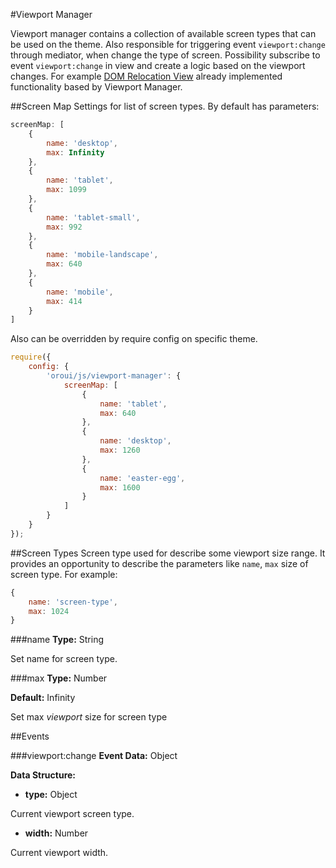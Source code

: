 #Viewport Manager

Viewport manager contains a collection of available screen types that can be used on the theme.
Also responsible for triggering event `viewport:change` through mediator, when change the type of screen.
Possibility subscribe to event `viewport:change` in view and create a logic based on the viewport changes.
For example [DOM Relocation View](../../../../../../../../../commerce/src/Oro/Bundle/FrontendBundle/Resources/doc/components/dom-relocation-view.md) already implemented functionality based by Viewport Manager.

##Screen Map
Settings for list of screen types. By default has parameters:
```javascript
screenMap: [
    {
        name: 'desktop',
        max: Infinity
    },
    {
        name: 'tablet',
        max: 1099
    },
    {
        name: 'tablet-small',
        max: 992
    },
    {
        name: 'mobile-landscape',
        max: 640
    },
    {
        name: 'mobile',
        max: 414
    }
]
```
Also can be overridden by require config on specific theme.
```javascript
require({
    config: {
        'oroui/js/viewport-manager': {
            screenMap: [
                {
                    name: 'tablet',
                    max: 640
                },
                {
                    name: 'desktop',
                    max: 1260
                },
                {
                    name: 'easter-egg',
                    max: 1600
                }
            ]
        }
    }
});
```


##Screen Types
Screen type used for describe some viewport size range.
It provides an opportunity to describe the parameters like `name`, `max` size of screen type.
For example:
```javascript
{
    name: 'screen-type',
    max: 1024
}
```
###name
**Type:** String

Set name for screen type.

###max
**Type:** Number

**Default:** Infinity

Set max *viewport* size for screen type

##Events

###viewport:change
**Event Data:** Object

**Data Structure:**

* **type:** Object

Current viewport screen type.

* **width:** Number

Current viewport width.

